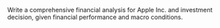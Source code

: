 Write a comprehensive financial analysis for Apple Inc. and investment decision, given financial performance and macro conditions.
